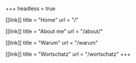 +++
headless = true

[[link]]
title = "Home"
url = "/"

[[link]]
title = "About me"
url = "/about/"

[[link]]
title = "Warum"
url = "/warum"

[[link]]
title = "Wortschatz"
url = "/wortschatz"
+++
